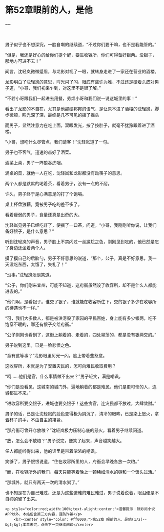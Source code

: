 # 第52章眼前的人，是他
~~
    	    <p name="pagetop" href="javascript:void(0);" onclick="return false" style="line-height: 35px;padding: 10px;color: #333;"> </p><p>男子似乎也不想深究，一脸自嘲的继续道，“不过你们要干嘛，也不是我能管的。”</p><p>“但是，我还是好心的给你们提个醒，要进收容所，你们可得备好银两。没银子，那地方可进不去！”</p><p>闻言，沈轻岚微微蹙眉，与龙影对视了一眼，就转身走进了一家还在营业的酒楼。</p><p>龙影明白了沈轻岚的意思，眸光闪了闪，眼底有些许为难，不过还是硬着头皮对男子道，“小哥，我们初来乍到，对这里不是很了解。”</p><p>“不若小哥跟我们一起进去用餐，劳烦小哥和我们说一说这城里的事！”</p><p>看出了龙影的不自在，尤其是他那硬邦邦的语气，是让原本进了酒楼的沈轻岚，脚步微顿，眸光深了深，最终是几不可见的摇了摇头</p><p>而男子，显然注意力在吃上面，双眼发光，按了按肚子，就毫不犹豫跟着进了酒楼。</p><p>“小哥，想吃什么尽管点，我们请客！”沈轻岚道了一句。</p><p>男子也不客气，迅速的点好了酒菜。</p><p>酒菜上桌，男子一阵狼吞虎咽。</p><p>满桌的菜，就他一人在吃，沈轻岚和龙影都没有动筷子的意思。</p><p>两个人都是默默的喝着茶，看着男子，没有一点的不耐。</p><p>许久，男子终于是心满意足的打了个饱嗝。</p><p>桌上杯盘狼藉，竟被男子吃的差不多了。</p><p>看着瘦弱的男子，食量还真是出奇的大。</p><p>沈轻岚见男子已经吃好了，便抿了一口茶，问道，“小哥，我刚刚听你说，让我们备好银子，是什么意思？”</p><p>听到沈轻岚的声音，男子脸上不禁闪过一丝尴尬之色，刚刚见到吃的，他已然是忘了身边还坐着两个人。</p><p>摸了摸自己的后脑勺，男子不好意思的说道，“那个，公子，真是不好意思，我一天没吃东西，太饿了，失礼了！”</p><p>“没事。”沈轻岚淡淡笑道。</p><p>“公子，你们刚来宜州，可能不知道，这府衙虽然设了收容所，却不是什么人都能进去的。”</p><p>“他们啊，是看银子。谁交了银子，谁就能在收容所住下，交的银子多少在收容所的待遇也不一样。”</p><p>“可，我们大多数人，都是被洪涝毁了家园的平民百姓，身上能有多少银两，吃不饱穿不暖的，哪还有银子交给府衙。”</p><p>“公子刚刚也看到了，这街上躺着的、走着的，四处晃荡的，都是没有银两交的。”</p><p>男子说到这里，已是一脸悲愤之色。</p><p>“竟有这等事？”龙影眼里厉光一闪，脸上带着些怒意。</p><p>这收容所，本就是为了安置灾民的，怎可向难民收取费用？</p><p>“呵……他们是官，什么事情做不出来？”男子轻笑，满是嘲讽。</p><p>“你们是没看见，这城南的城门外，遍地躺着的都是难民。他们是更可怜的人，连城都进不来。”</p><p>“进收容所要交银子，进城也要交银子！这些贪官，连灾民都不放过，大肆敛财。”</p><p>男子的话，已是让沈轻岚的脸色变得极为阴沉了，清冷的眼眸，已是染上怒火，拿着杯子的手，不由自主的攥紧。</p><p>“那府衙可曾开仓放粮？”沈轻岚极力压制心底的怒火，看着男子继续问道。</p><p>“放，怎么会不放粮？”男子说完，便笑了起来，声音越笑越大。</p><p>任人都能听得出来，他的话里是带着浓浓的嘲讽。</p><p>笑够了，男子恨恨说道，“住在收容所里的人，府衙会早晚各放一次粮。”</p><p>“而，在收容所外的我们，每天只能等着晚上一顿稀如清水的粥和一个馒头过活。”</p><p>“那城外，就只有两天一次的清水粥了。”</p><p>也不知是在为自己难过，还是为这些遭难的难民难过，男子说着说着，眼泪便是不自抑的留了出来。</p>
    	
   	<p style="color:red;width:100%;text-alight:center;">温馨提示：除妙阅小说APP以外，本站包含第三方内容，谨防诈骗</p>
    	<br><center style="color: #ff0000;">第52章 眼前的人，是他(1/2)--&gt;&gt;本章未完，点击下一页继续阅读</center>
    	